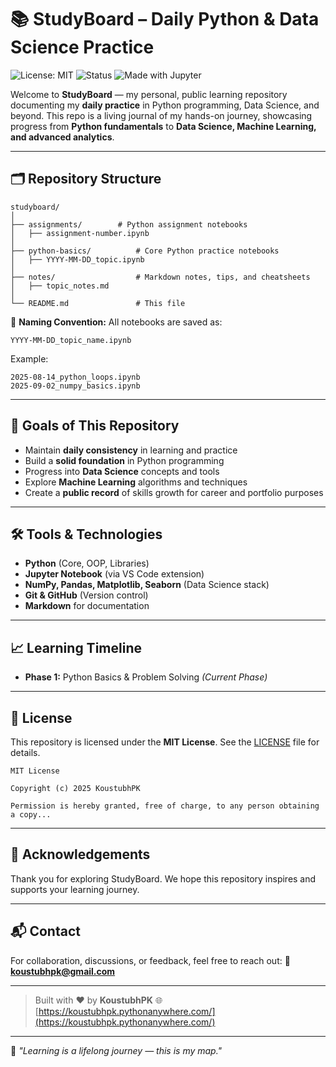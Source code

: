 # 📚 StudyBoard – Daily Python & Data Science Practice

![License: MIT](https://img.shields.io/badge/License-MIT-blue.svg)
![Status](https://img.shields.io/badge/Status-Active-brightgreen)
![Made with Jupyter](https://img.shields.io/badge/Made%20with-Jupyter-orange)

Welcome to **StudyBoard** — my personal, public learning repository documenting my **daily practice** in Python programming, Data Science, and beyond.
This repo is a living journal of my hands-on journey, showcasing progress from **Python fundamentals** to **Data Science, Machine Learning, and advanced analytics**.

---

## 🗂 Repository Structure

```
studyboard/
│
├── assignments/	    # Python assignment notebooks
│   ├── assignment-number.ipynb
│
├── python-basics/          # Core Python practice notebooks
│   ├── YYYY-MM-DD_topic.ipynb
│
├── notes/                  # Markdown notes, tips, and cheatsheets
│   ├── topic_notes.md
│
└── README.md               # This file
```

📌 **Naming Convention:**
All notebooks are saved as:

```
YYYY-MM-DD_topic_name.ipynb
```

Example:

```
2025-08-14_python_loops.ipynb
2025-09-02_numpy_basics.ipynb
```

---

## 🎯 Goals of This Repository

- Maintain **daily consistency** in learning and practice
- Build a **solid foundation** in Python programming
- Progress into **Data Science** concepts and tools
- Explore **Machine Learning** algorithms and techniques
- Create a **public record** of skills growth for career and portfolio purposes

---

## 🛠 Tools & Technologies

- **Python** (Core, OOP, Libraries)
- **Jupyter Notebook** (via VS Code extension)
- **NumPy, Pandas, Matplotlib, Seaborn** (Data Science stack)
- **Git & GitHub** (Version control)
- **Markdown** for documentation

---

## 📈 Learning Timeline

- **Phase 1:** Python Basics & Problem Solving *(Current Phase)*

---

## 📜 License

This repository is licensed under the **MIT License**.
See the [LICENSE](LICENSE) file for details.

```
MIT License

Copyright (c) 2025 KoustubhPK

Permission is hereby granted, free of charge, to any person obtaining a copy...
```

---

## 🤝 Acknowledgements

Thank you for exploring StudyBoard.
We hope this repository inspires and supports your learning journey.

---

## 📬 Contact

For collaboration, discussions, or feedback, feel free to reach out:
📧 **koustubhpk@gmail.com**

---

> Built with ❤️ by **KoustubhPK**
> 🌐 [https://koustubhpk.pythonanywhere.com/](https://koustubhpk.pythonanywhere.com/)

---

🚀 *"Learning is a lifelong journey — this is my map."*
